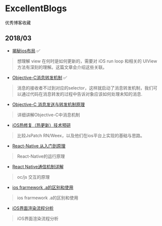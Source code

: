 # ExcellentBlogs
优秀博客收藏
## 2018/03
* [揭秘ios布局](http://mp.weixin.qq.com/s/ScbJCSpu8I4_jyZfUIe6fQ)  ✅
> 想理解 view 在何时是如何更新的，需要对 iOS run loop 和相关的 UIView 方法有深刻的理解。这篇文章会介绍这些关联。
* [Objective-C消息转发机制](https://mp.weixin.qq.com/s/xZx-kRzlAsyPvpx35YfqOQ)  ✅  
> 消息的接收者不过到对应的selector，这样就启动了消息转发机制，我们可以通过代码在消息转发的过程中告诉对象应该如何处理未知的消息.
* [Objective-C 消息发送与转发机制原理](http://yulingtianxia.com/blog/2016/06/15/Objective-C-Message-Sending-and-Forwarding/)
> 详细讲解Objective-C中消息机制
* [iOS热修复（热更新）技术预研](http://blog.csdn.net/Lotheve/article/details/53495073)  
> 比较JsPatch RN/Weex，以及他们在ios平台上实现的基础与思路。
* [React-Native 从入门到原理](http://www.cocoachina.com/ios/20160612/16654.html)
> React-Native的运行原理
* [React Native通信机制详解](http://blog.cnbang.net/tech/2698/)
> oc/js 交互的原理
* [ios frarmework .a的区别和使用](https://blog.csdn.net/Felicity294250051/article/details/51922205)
> ios frarmework .a的区别和使用
* [iOS界面渲染流程分析](http://www.cocoachina.com/ios/20181010/25123.html)
> iOS界面渲染流程分析
